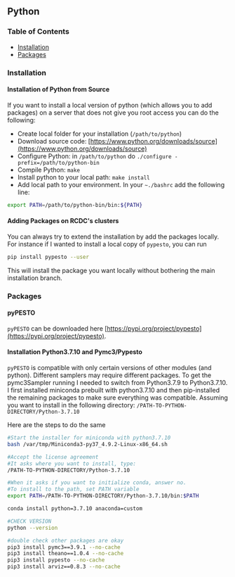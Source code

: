 ## Python

### Table of Contents
* [Installation](#install)
* [Packages](#pack)

### Installation<a name="install"></a> 

#### Installation of Python from Source

If you want to install a local version of python (which allows you to add packages) on a server that does not give you root access you can do the following:

* Create local folder for your installation (`/path/to/python`)
* Download source code: [https://www.python.org/downloads/source](https://www.python.org/downloads/source)
* Configure Python: in `/path/to/python` do `./configure -prefix=/path/to/python-bin`
* Compile Python: `make`
* Install python to your local path: `make install`
* Add local path to your environment. In your `~./bashrc` add the following line:
```bash
export PATH=/path/to/python-bin/bin:${PATH}
```

#### Adding Packages on RCDC's clusters

You can always try to extend the installation by add the packages locally. For instance if I wanted to install a local copy of `pypesto`, you can run
``` bash
pip install pypesto --user
```

This will install the package you want locally without bothering the main installation branch.


### Packages

#### pyPESTO

`pyPESTO` can be downloaded here [https://pypi.org/project/pypesto](https://pypi.org/project/pypesto). 

#### Installation Python3.7.10 and Pymc3/Pypesto

`pyPESTO` is compatible with only certain versions of other modules (and python). Different samplers may require different packages. To get the pymc3Sampler running I needed to switch from Python3.7.9 to Python3.7.10. I first installed miniconda prebuilt with python3.7.10 and then pip-installed the remaining packages to make sure everything was compatible. 
Assuming you want to install in the following directory: 
`/PATH-TO-PYTHON-DIRECTORY/Python-3.7.10`

Here are the steps to do the same

``` bash
#Start the installer for miniconda with python3.7.10
bash /var/tmp/Miniconda3-py37_4.9.2-Linux-x86_64.sh  

#Accept the license agreement
#It asks where you want to install, type:
/PATH-TO-PYTHON-DIRECTORY/Python-3.7.10

#When it asks if you want to initialize conda, answer no.
#To install to the path, set PATH variable
export PATH=/PATH-TO-PYTHON-DIRECTORY/Python-3.7.10/bin:$PATH

conda install python=3.7.10 anaconda=custom

#CHECK VERSION
python --version

#double check other packages are okay
pip3 install pymc3==3.9.1 --no-cache
pip3 install theano==1.0.4 --no-cache
pip3 install pypesto --no-cache
pip3 install arviz==0.8.3 --no-cache
```
